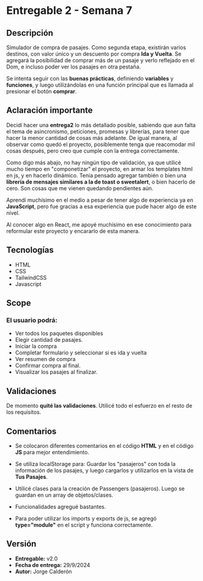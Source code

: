 # Entregable 2 - Semana 7

## Descripción
Simulador de compra de pasajes. Como segunda etapa, existirán varios destinos, con valor único y un descuento por compra **Ida y Vuelta**. Se agregará la posibilidad de comprar más de un pasaje y verlo reflejado en el Dom, e incluso poder ver los pasajes en otra pestaña.

Se intenta seguir con las **buenas prácticas**, definiendo **variables** y **funciones**, y luego utilizándolas en una función principal que es llamada al presionar el botón **comprar**.

## Aclaración importante

Decidí hacer una **entrega2** lo más detallado posible, sabiendo que aun falta el tema de asincronismo, peticiones, promesas y librerías, para tener que hacer la menor cantidad de cosas más adelante. De igual manera, al observar como quedó el proyecto, posiblemente tenga que reacomodar mil cosas después, pero creo que cumple con la entrega correctamente.

Como digo más abajo, no hay ningún tipo de validación, ya que utilicé mucho tiempo en "componetizar" el proyecto, en armar los templates html en js, y en hacerlo dinámico. Tenía pensado agregar también o bien una **librería de mensajes similares a la de toast o sweetalert**, o bien hacerlo de cero. Son cosas que me vienen quedando pendientes aún.

Aprendí muchísimo en el medio a pesar de tener algo de experiencia ya en **JavaScript**, pero fue gracias a esa experiencia que pude hacer algo de este nivel.

Al conocer algo en React, me apoyé muchísimo en ese conocimiento para reformular este proyecto y encararlo de esta manera.

## Tecnologías

- HTML
- CSS
- TailwindCSS
- Javascript

## Scope

### El usuario podrá: 

- Ver todos los paquetes disponibles
- Elegir cantidad de pasajes.
- Iniciar la compra
- Completar formulario y seleccionar si es ida y vuelta
- Ver resumen de compra
- Confirmar compra al final.
- Visualizar los pasajes al finalizar.

## Validaciones

De momento **quité las validaciones**. Utilicé todo el esfuerzo en el resto de los requisitos.

## Comentarios

- Se colocaron diferentes comentarios en el código **HTML** y en el código **JS** para mejor entendimiento.

- Se utiliza localStorage para: Guardar los "pasajeros" con toda la información de los pasajes, y luego cargarlos y utilizarlos en la vista de **Tus Pasajes**.

- Utilicé clases para la creación de Passengers (pasajeros). Luego se guardan en un array de objetos/clases.

- Funcionalidades agregué bastantes.

- Para poder utilizar los imports y exports de js, se agregó **type="module"** en el script y funciona correctamente.

## Versión

- **Entregable:** v2.0 
- **Fecha de entrega:** 29/9/2024
- **Autor:** Jorge Calderón